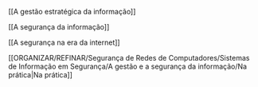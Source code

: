 [[A gestão estratégica da informação]]

[[A segurança da informação]]

[[A segurança na era da internet]]

[[ORGANIZAR/REFINAR/Segurança de Redes de Computadores/Sistemas de Informação em Segurança/A gestão e a segurança da informação/Na prática|Na prática]]